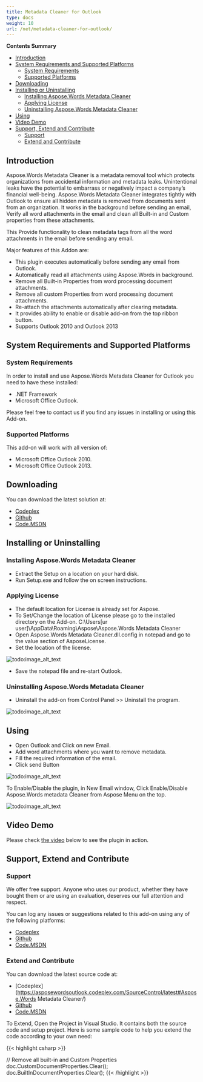 ```yaml
---
title: Metadata Cleaner for Outlook
type: docs
weight: 10
url: /net/metadata-cleaner-for-outlook/
---
```


**Contents Summary**

- [Introduction](#MetadataCleanerforOutlook-Introduction)
- [System Requirements and Supported Platforms](#MetadataCleanerforOutlook-SystemRequirementsandSupportedPlatforms) 
  - [System Requirements](#MetadataCleanerforOutlook-SystemRequirements)
  - [Supported Platforms](#MetadataCleanerforOutlook-SupportedPlatforms)
- [Downloading](#MetadataCleanerforOutlook-Downloading)
- [Installing or Uninstalling](#MetadataCleanerforOutlook-InstallingorUninstalling) 
  - [Installing Aspose.Words Metadata Cleaner](#MetadataCleanerforOutlook-InstallingAspose.WordsMetadataCleaner)
  - [Applying License](#MetadataCleanerforOutlook-ApplyingLicense)
  - [Uninstalling Aspose.Words Metadata Cleaner](#MetadataCleanerforOutlook-UninstallingAspose.WordsMetadataCleaner)
- [Using](#MetadataCleanerforOutlook-Using)
- [Video Demo](#MetadataCleanerforOutlook-VideoDemo)
- [Support, Extend and Contribute](#MetadataCleanerforOutlook-Support,ExtendandContribute) 
  - [Support](#MetadataCleanerforOutlook-Support)
  - [Extend and Contribute](#MetadataCleanerforOutlook-ExtendandContribute)

## Introduction

Aspose.Words Metadata Cleaner is a metadata removal tool which protects organizations from accidental information and metadata leaks. Unintentional leaks have the potential to embarrass or negatively impact a company’s financial well-being. Aspose.Words Metadata Cleaner integrates tightly with Outlook to ensure all hidden metadata is removed from documents sent from an organization. It works in the background before sending an email, Verify all word attachments in the email and clean all Built-in and Custom properties from these attachments.

This Provide functionality to clean metadata tags from all the word attachments in the email before sending any email.

Major features of this Addon are:

- This plugin executes automatically before sending any email from Outlook.
- Automatically read all attachments using Aspose.Words in background.
- Remove all Built-in Properties from word processing document attachments.
- Remove all custom Properties from word processing document attachments.
- Re-attach the attachments automatically after clearing metadata.
- It provides ability to enable or disable add-on from the top ribbon button.
- Supports Outlook 2010 and Outlook 2013

## System Requirements and Supported Platforms

### System Requirements

In order to install and use Aspose.Words Metadata Cleaner for Outlook you need to have these installed:

- .NET Framework
- Microsoft Office Outlook.

Please feel free to contact us if you find any issues in installing or using this Add-on.

### Supported Platforms

This add-on will work with all version of:

- Microsoft Office Outlook 2010.
- Microsoft Office Outlook 2013.

## Downloading

You can download the latest solution at:

- [Codeplex](https://asposewordsoutlook.codeplex.com/releases/view/619420)
- [Github](https://github.com/aspose-words/Aspose.Words-for-.NET/releases/tag/MetadataCleanerOutlook)
- [Code.MSDN](https://code.msdn.microsoft.com/AsposeWords-Metadata-80b9dc89)

## Installing or Uninstalling

### Installing Aspose.Words Metadata Cleaner

- Extract the Setup on a location on your hard disk.
- Run Setup.exe and follow the on screen instructions.

### Applying License

- The default location for License is already set for Aspose.
- To Set/Change the location of License please go to the installed directory on the Add-on. C:\Users[ur user]\AppData\Roaming\Aspose\Aspose.Words Metadata Cleaner
- Open Aspose.Words Metadata Cleaner.dll.config in notepad and go to the value section of AsposeLicense.
- Set the location of the license. 

![todo:image_alt_text](metadata-cleaner-for-outlook_1)

- Save the notepad file and re-start Outlook.

### Uninstalling Aspose.Words Metadata Cleaner

- Uninstall the add-on from Control Panel >> Uninstall the program. 

![todo:image_alt_text](/download/thumbnails/2596237/1912245038)

## Using

- Open Outlook and Click on new Email.
- Add word attachments where you want to remove metadata.
- Fill the required information of the email.
- Click send Button 

![todo:image_alt_text](/download/thumbnails/2596237/1789678006)

To Enable/Disable the plugin, in New Email window, Click Enable/Disable Aspose.Words metadata Cleaner from Aspose Menu on the top.

![todo:image_alt_text](/download/thumbnails/2596237/1011171143)

## Video Demo

Please check [the video](https://www.youtube.com/watch?v=nLnQmgwCIE4) below to see the plugin in action.

## Support, Extend and Contribute

### Support

We offer free support. Anyone who uses our product, whether they have bought them or are using an evaluation, deserves our full attention and respect.

You can log any issues or suggestions related to this add-on using any of the following platforms:

- [Codeplex](https://asposewordsoffice.codeplex.com/discussions)
- [Github](https://github.com/asposewords/Aspose.Words-for-.NET/issues)
- [Code.MSDN](https://code.msdn.microsoft.com/AsposeWords-Metadata-80b9dc89/view/Discussions#content)

### Extend and Contribute

You can download the latest source code at:

- [Codeplex](https://asposewordsoutlook.codeplex.com/SourceControl/latest#Aspose.Words Metadata Cleaner/)
- [Github](https://github.com/aspose-words/Aspose.Words-for-.NET/tree/master/Plugins/Outlook/Aspose.Words%20Metadata%20Cleaner)
- [Code.MSDN](https://code.msdn.microsoft.com/AsposeWords-Metadata-80b9dc89)

To Extend, Open the Project in Visual Studio. It contains both the source code and setup project.
Here is some sample code to help you extend the code according to your own need:

{{< highlight csharp >}}

// Remove all built-in and Custom Properties
doc.CustomDocumentProperties.Clear();
doc.BuiltInDocumentProperties.Clear();
{{< /highlight >}}
